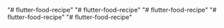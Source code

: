 "# flutter-food-recipe" 
"# flutter-food-recipe" 
"# flutter-food-recipe" 
"# flutter-food-recipe" 
"# flutter-food-recipe" 
